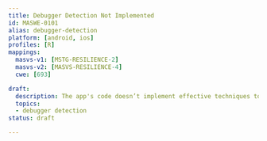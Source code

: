 ```yaml
---
title: Debugger Detection Not Implemented
id: MASWE-0101
alias: debugger-detection
platform: [android, ios]
profiles: [R]
mappings:
  masvs-v1: [MSTG-RESILIENCE-2]
  masvs-v2: [MASVS-RESILIENCE-4]
  cwe: [693]

draft:
  description: The app's code doesn’t implement effective techniques to detect if it is being debugged (CWE-693), e.g. checking for debugger presence.
  topics:
  - debugger detection
status: draft

---
```


